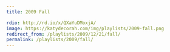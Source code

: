 ```yaml
---
title: 2009 Fall

rdio: http://rd.io/x/QXaYuDMoxjA/
image: https://katydecorah.com/img/playlists/2009-fall.png
redirect_from: /playlists/2009/12/21/fall/
permalink: /playlists/2009/fall/
---
```

